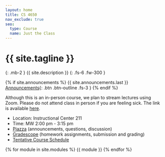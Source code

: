 ```yaml
---
layout: home
title: CS 4650
nav_exclude: true
seo:
  type: Course
  name: Just the Class
---
```


# {{ site.tagline }}
{: .mb-2 }
{{ site.description }}
{: .fs-6 .fw-300 }

{% if site.announcements %}
{{ site.announcements.last }}
[Announcements](announcements.md){: .btn .btn-outline .fs-3 }
{% endif %}

Although this is an in-person course, we plan to stream lectures using Zoom.  Please do not attend class in person if you are feeling sick.  The link is available [here](https://gatech.zoom.us/j/99252718114).

- Location: Instructional Center 211
- Time: MW 2:00 pm - 3:15 pm
- [Piazza](https://piazza.com/gatech/fall2023/cs4650/) (announcements, questions, discussion)
- [Gradescope](https://www.gradescope.com/courses/569792) (homework assignments, submission and grading)
- [Tentative Course Schedule](https://docs.google.com/spreadsheets/d/18bebSK8INSUlMPV7kc7hW6wLVxWj6x3yr4QsHn8ssnY/edit#gid=0)

{% for module in site.modules %}
{{ module }}
{% endfor %}
